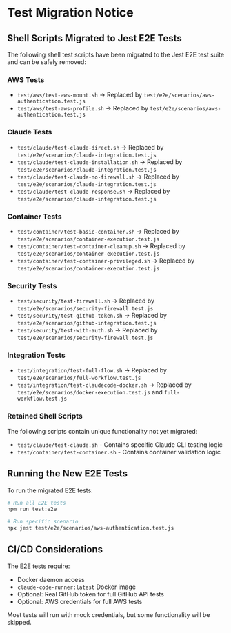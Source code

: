 # Test Migration Notice

## Shell Scripts Migrated to Jest E2E Tests

The following shell test scripts have been migrated to the Jest E2E test suite and can be safely removed:

### AWS Tests

- `test/aws/test-aws-mount.sh` → Replaced by `test/e2e/scenarios/aws-authentication.test.js`
- `test/aws/test-aws-profile.sh` → Replaced by `test/e2e/scenarios/aws-authentication.test.js`

### Claude Tests

- `test/claude/test-claude-direct.sh` → Replaced by `test/e2e/scenarios/claude-integration.test.js`
- `test/claude/test-claude-installation.sh` → Replaced by `test/e2e/scenarios/claude-integration.test.js`
- `test/claude/test-claude-no-firewall.sh` → Replaced by `test/e2e/scenarios/claude-integration.test.js`
- `test/claude/test-claude-response.sh` → Replaced by `test/e2e/scenarios/claude-integration.test.js`

### Container Tests

- `test/container/test-basic-container.sh` → Replaced by `test/e2e/scenarios/container-execution.test.js`
- `test/container/test-container-cleanup.sh` → Replaced by `test/e2e/scenarios/container-execution.test.js`
- `test/container/test-container-privileged.sh` → Replaced by `test/e2e/scenarios/container-execution.test.js`

### Security Tests

- `test/security/test-firewall.sh` → Replaced by `test/e2e/scenarios/security-firewall.test.js`
- `test/security/test-github-token.sh` → Replaced by `test/e2e/scenarios/github-integration.test.js`
- `test/security/test-with-auth.sh` → Replaced by `test/e2e/scenarios/security-firewall.test.js`

### Integration Tests

- `test/integration/test-full-flow.sh` → Replaced by `test/e2e/scenarios/full-workflow.test.js`
- `test/integration/test-claudecode-docker.sh` → Replaced by `test/e2e/scenarios/docker-execution.test.js` and `full-workflow.test.js`

### Retained Shell Scripts

The following scripts contain unique functionality not yet migrated:

- `test/claude/test-claude.sh` - Contains specific Claude CLI testing logic
- `test/container/test-container.sh` - Contains container validation logic

## Running the New E2E Tests

To run the migrated E2E tests:

```bash
# Run all E2E tests
npm run test:e2e

# Run specific scenario
npx jest test/e2e/scenarios/aws-authentication.test.js
```

## CI/CD Considerations

The E2E tests require:

- Docker daemon access
- `claude-code-runner:latest` Docker image
- Optional: Real GitHub token for full GitHub API tests
- Optional: AWS credentials for full AWS tests

Most tests will run with mock credentials, but some functionality will be skipped.

